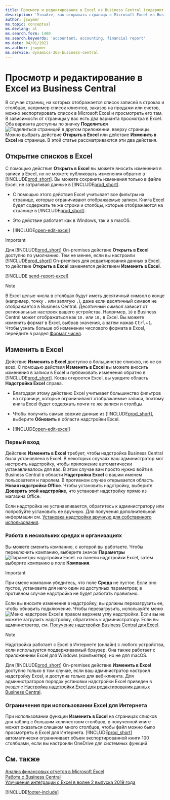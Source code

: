 ```yaml
---
title: Просмотр и редактирование в Excel из Business Central (содержит видео)
description: 'Узнайте, как открывать страницы в Microsoft Excel из Business Central для более тщательного анализа данных.'
author: jswymer
ms.topic: conceptual
ms.devlang: al
ms.search.form: 1480
ms.search.keywords: 'accountant, accounting, financial report'
ms.date: 04/01/2021
ms.author: jswymer
ms.service: dynamics-365-business-central
---
```

# <a name="view-and-edit-in-excel-from-business-central"></a>Просмотр и редактирование в Excel из Business Central

В случае страниц, на которых отображается список записей в строках и столбцах, например список клиентов, заказов на продажи или счетов, можно экспортировать список в Microsoft Excel и просмотреть его там. В зависимости от страницы у вас есть два варианта просмотра в Excel. Оба варианта доступны по значку **Поделиться** ![Поделиться страницей в другом приложении.](media/share-icon.png) вверху страницы. Можно выбрать действие **Открыть в Excel** или действие **Изменить в Excel** на странице. В этой статье рассматриваются эти два действия.

## <a name="open-in-excel"></a>Открытие списков в Excel

С помощью действия **Открыть в Excel** вы можете вносить изменения в записи в Excel, но не можете публиковать изменения обратно в [!INCLUDE[prod_short](includes/prod_short.md)]. Вы можете сохранить изменения только в файле Excel, не затрагивая данные в [!INCLUDE[prod_short](includes/prod_short.md)].

- С помощью этого действия Excel учитывает все фильтры на странице, которые ограничивают отображаемые записи. Книга Excel будет содержать те же строки и столбцы, которые отображаются на странице в [!INCLUDE[prod_short](includes/prod_short.md)].

- Это действие работает как в Windows, так и в macOS.
- [!INCLUDE[open-edit-excel](includes/open-and-edit-excel.md)]

> [!IMPORTANT]
> Для [!INCLUDE[prod_short](includes/prod_short.md)] On-premises действие **Открыть в Excel** доступно по умолчанию. Тем не менее, если вы настроили [!INCLUDE[prod_short](includes/prod_short.md)] On-premises для редактирования данных в Excel, то действие **Открыть в Excel** заменяется действием **Изменить в Excel**.

[!INCLUDE [send-report-excel](includes/send-report-excel.md)] 

> [!NOTE]
> В Excel целые числа в столбцах будут иметь десятичный символ в конце (например, точку `.` или запятую `,`), даже если десятичный символ не отображается в Business Central. Десятичный символ зависит от региональных настроек вашего устройства. Например, `10` в Business Central может отображаться как `10.` или `10,` в Excel. Вы можете изменить формат в Excel, выбрав значения, а затем нажав <kbd>Ctrl</kbd>+<kbd>1</kbd>. Чтобы узнать больше об изменении числового формата в Excel, перейдите в раздел [Формат чисел](https://support.microsoft.com/office/format-numbers-f27f865b-2dc5-4970-b289-5286be8b994a).


## <a name="edit-in-excel"></a>Изменить в Excel

Действие **Изменить в Excel** доступно в большинстве списков, но не во всех. С помощью действия **Изменить в Excel** вы можете вносить изменения в записи в Excel и публиковать изменения обратно в [!INCLUDE[prod_short](includes/prod_short.md)]. Когда откроется Excel, вы увидите область **Надстройка Excel** справа.

- Благодаря этому действию Excel учитывает большинство фильтров на странице, которые ограничивают отображаемые записи, поэтому книга Excel будет содержать почти те же записи и столбцы.

- Чтобы получить самые свежие данные из [!INCLUDE[prod_short](includes/prod_short.md)], выберите **Обновить** в области надстройки Excel.
- [!INCLUDE[open-edit-excel](includes/open-and-edit-excel.md)]

### <a name="first-time-sign-in"></a>Первый вход

Действие **Изменить в Excel** требует, чтобы надстройка Business Central была установлена в Excel. В некоторых случаях ваш администратор мог настроить надстройку, чтобы приложение автоматически устанавливалось для вас. В этом случае вам просто нужно войти в Business Central в области **Надстройка Excel** с вашим именем пользователя и паролем. В противном случае открывается область **Новая надстройка Office**. Чтобы установить надстройку, выберите **Доверять этой надстройке**, что установит надстройку прямо из магазина Office.

Если надстройка не устанавливается, обратитесь к администратору или попробуйте установить ее вручную. Для получения дополнительной информации см. [Установка надстройки вручную для собственного использования](admin-deploy-excel-addin.md#install).

### <a name="work-across-environments-and-companies"></a>Работа в нескольких средах и организациях

Вы можете сменить компанию, с которой вы работаете. Чтобы переключить компанию, выберите значок **Параметры** ![Параметры надстройки Excel.](media/cogwheel.png "Параметры надстроек Excel") на панели надстройки Excel, затем выберите компанию в поле **Компания**.  

> [!IMPORTANT]
> При смене компании убедитесь, что поле **Среда** не пустое. Если оно пустое, установите для него один из доступных параметров; в противном случае надстройка не будет работать правильно.  

Если вы вносите изменения в надстройку, вы должны перезагрузить ее, чтобы обновить подключение. Чтобы перезагрузить, используйте меню ![Меню надстроек Excel](media/excel-addin-menu.png "Меню надстроек Excel") в правом верхнем углу надстройки. Если вы не можете загрузить надстройку, обратитесь к администратору. Если вы администратор, см. [Получение надстройки Business Central для Excel](admin-deploy-excel-addin.md).

> [!NOTE]
> Надстройка работает с Excel в Интернете (онлайн) с любого устройства, если используется поддерживаемый браузер. Она также работает с приложением Excel для Windows (компьютер); но не для macOS.
>
> Для [!INCLUDE[prod_short](includes/prod_short.md)] On-premises действие **Изменить в Excel** доступно только в том случае, если ваш администратор настроил надстройку Excel, и доступна только для веб-клиента. Для администраторов порядок установки надстройки Excel приведен в разделе [Настройка надстройки Excel для редактирования данных Business Central](/dynamics365/business-central/dev-itpro/administration/configuring-excel-addin).

### <a name="limits-when-using-excel-for-the-web"></a>Ограничения при использовании Excel для Интернета

При использовании функции **Изменить в Excel** на страницах списков для таблиц с большим количеством столбцов, в полученной книге может оказаться слишком много столбцов, чтобы файл можно было просмотреть в Excel для Интернета. [!INCLUDE[prod_short](includes/prod_short.md)] автоматически ограничивает объем экспортированной книги 100 столбцами, если вы настроили OneDrive для системных функций. 

<!--## See the differences between the options
<br><br>  

> [!Video https://go.microsoft.com/fwlink/?linkid=2086039]-->

## <a name="see-also"></a>См. также

[Анализ финансовых отчетов в Microsoft Excel](finance-analyze-excel.md)  
[Работа с Business Central](ui-work-product.md)  
[Улучшения интеграции с Excel в волне 2 выпуска 2019 года](/dynamics365-release-plan/2019wave2/dynamics365-business-central/enhancements-excel-integration)  


[!INCLUDE[footer-include](includes/footer-banner.md)]
